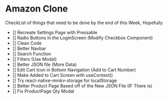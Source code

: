# Amazon Clone
CheckList of things that need to be done by the end of this Week, Hopefully
- [] Recreate Settings Page with Pressable
- [] Radio Buttons in the LoginScreen (Modify Checkbox Component)
- [] Clean Code
- [] Better Navbar
- [] Search Function
- [] Filters (Use Modal)
- [] Better JSON file (More Data)
- [] Edit Cart Icon in Bottom Navigation (Add to Cart Number)
- [] Make Added to Cart Screen with useContext()
- [] Try react-native-mmkv-storage for localStorage
- [] Better Product Page Based off of the New JSON File (IF There is)
- [] Fix ProductPage Qty Modal
